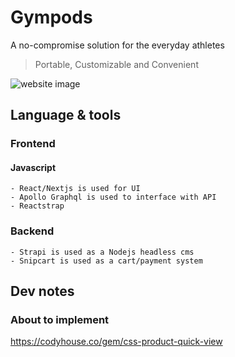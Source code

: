 # Gympods

A no-compromise solution for the everyday athletes

> Portable, Customizable and Convenient

![website image](https://imgur.com/a/EN4Uprw)

## Language & tools

  ### Frontend
  
  #### Javascript
    - React/Nextjs is used for UI
    - Apollo Graphql is used to interface with API
    - Reactstrap
  
  ### Backend
    - Strapi is used as a Nodejs headless cms
    - Snipcart is used as a cart/payment system



## Dev notes
  ### About to implement
  https://codyhouse.co/gem/css-product-quick-view
